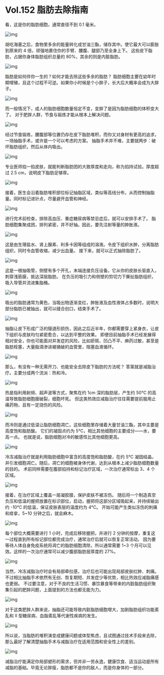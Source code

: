 # Vol.152 脂肪去除指南

看，这是你的脂肪细胞，通常直径不到 0.1 毫米。

![img](https://cdn.jsdelivr.net/gh/just-prog/static/img/202108221414970.png)

胡吃海塞之后，食物里多余的能量转化成甘油三酯，储存其中。使它最大可以膨胀到原来的 4 倍，顽强地裹住你的手臂、腰腹、腿部乃至全身上下。
这些皮下脂肪，占据你身体脂肪组织总量的 80%，其余的则是内脏脂肪。

![img](https://cdn.jsdelivr.net/gh/just-prog/static/img/202108221413578.png)

脂肪是如何伴你一生的？如何才能去除这些多余的脂肪？
脂肪细胞主要在幼年时期增殖，且这个过程不可逆。如果你小时候是个小胖子，长大后大概率会成为大胖子。

![img](https://cdn.jsdelivr.net/gh/just-prog/static/img/202108221413077.gif)

而一般情况下，成人的脂肪细胞数量恒定不变，变胖了是因为脂肪细胞的体积变大了。
对于肥胖人群，节食与锻炼才能从根本上解决问题。

![img](https://cdn.jsdelivr.net/gh/just-prog/static/img/202108221413341.gif)

经过节食锻炼，腰腹部等位置仍存在皮下脂肪堆积，而你又对身材有更高的追求，一场抽脂手术，或许是一个可以考虑的方案。
抽脂手术并不难，主要就两步：破坏脂肪组织，然后从体内吸出。

![img](https://cdn.jsdelivr.net/gh/just-prog/static/img/202108221414576.gif)

专业医师掐一掐皮肤，就能判断脂肪团的大致厚度和走向，称为掐持试验。厚度超过 2.5 cm，说明皮下脂肪足够厚。

![img](https://cdn.jsdelivr.net/gh/just-prog/static/img/202108221413993.png)

接着，医生会沿着脂肪堆积部位标记抽脂区域，类似等高线分布，从而控制抽脂量。同时标记进针点，尽量避开血管和神经。

![img](https://cdn.jsdelivr.net/gh/just-prog/static/img/202108221413491.gif)

进行完术前检查，排除高血压、重症糖尿病等禁忌症后，就可以安排手术了。
脂肪细胞集聚成团，排列紧密，并不好抽。因此，要先注射等量的肿胀液。

![img](https://cdn.jsdelivr.net/gh/just-prog/static/img/202108221413106.png)

这是由生理盐水、肾上腺素、利多卡因等组成的溶液。令皮下组织水肿，分离脂肪组织，同时令血管收缩，减少出血量。
接下来，就可以正式抽除脂肪了。

![img](https://cdn.jsdelivr.net/gh/just-prog/static/img/202108221413319.png)

这是一根抽吸管，侧壁有多个开孔，末端连接负压设备。它从你的皮肤长驱直入，刺穿浅筋膜，抵达深层脂肪。
在负压的吸引力和侧壁的剪切力下撕扯脂肪组织，吸入导管并流进集脂桶。

![img](https://cdn.jsdelivr.net/gh/just-prog/static/img/202108221414251.gif)

吸出的脂肪通常为黄色，当吸出物逐渐变红，肿胀液及血性液体占多数时，说明大部分脂肪已被抽出，就可以缝合创口，结束手术了。

![img](https://cdn.jsdelivr.net/gh/just-prog/static/img/202108221415919.gif)

抽脂让皮下形成广泛的隧道形损伤，因此之后近半年，你都需要穿上紧身衣，让皮下组织与皮肤均匀紧密愈合，以达到平整的效果。
即便目前抽脂手术已经发展得相对安全，你也可能面对并发症的风险，比如瘀斑、凹凸不平、麻药过敏，甚至是脂肪栓塞，大量脂滴渗进被捅破的血管里，阻塞血液循环。

![img](https://cdn.jsdelivr.net/gh/just-prog/static/img/202108221413368.gif)

那么，有没有一种无需开刀、也能安全去除皮下脂肪的方法呢？
答案就是减脂治疗。主要分成两个流派：热和冷。

![img](https://cdn.jsdelivr.net/gh/just-prog/static/img/202108221413292.png)

热是指利用射频、超声波等方式，聚焦在约 1cm 深的脂肪层，产生约 50℃ 的高温导致脂肪细胞膜破裂，细胞坏死。
但这类热效应减脂治疗往往需要提前服用止痛药物，且有一定烧伤的风险。

![img](https://cdn.jsdelivr.net/gh/just-prog/static/img/202108221413650.png)

而冷则是通过低温让脂肪细胞凋亡。这些细胞里存储着大量甘油三酯，其中主要是高度饱和脂肪酸。
它们的凝固点约为 5℃，相比其他细胞的主要成分——水，要高一点。 也就是说，脂肪细胞对冷的敏感性比其他细胞更高。

![img](https://cdn.jsdelivr.net/gh/just-prog/static/img/202108221413811.png)

冷冻减脂治疗就是利用脂肪细胞中富含的高度饱和脂肪酸，在约 5℃ 凝固结晶，并引发细胞凋亡。随后，凋亡的细胞被身体代谢，达到从根本上减少脂肪细胞数量的目的。
术前同样需要在腹部掐持和标记治疗区域，一次治疗通常标出 3、4 个区域。

![img](https://cdn.jsdelivr.net/gh/just-prog/static/img/202108221413837.gif)

接着，在治疗区域上覆盖一层凝胶膜，保护皮肤不被冻伤。
随后将一个制造真空负压和低温的握把放置在标识部位，启动，握把将这部分区域吸起来，并持续输出约 -10℃ 的低温，保证皮肤表层的温度约为 4℃。
开始可能产生类似冻伤的刺痛和痉挛，5~10 分钟之后，就会麻木。

![img](https://cdn.jsdelivr.net/gh/just-prog/static/img/202108221413120.gif)

每个部位大概需要进行 1 小时，完成后移除握把，并进行 2 分钟的按摩，重复这一过程直到所有标记部位都完成治疗，通常治疗后就可以恢复正常活动。
因为要等待人体自身免疫系统将凋亡的脂肪细胞清除，所以通常需要 1~3 个月可以见效。这样的一次治疗通常可以减少腹部脂肪层厚度的 27%。

![img](https://cdn.jsdelivr.net/gh/just-prog/static/img/202108221413039.png)

当然，冷冻减脂治疗时会有局部牵拉感，治疗后也可能出现局部皮肤红肿、刺痛。不过相比抽脂手术依然有无创、恢复期短、并发症少等优势，相比热效应减脂痛感也更弱。
不过要注意，对于不良的生活习惯、暴饮暴食等带来的内脏脂肪组织聚集引起的肥胖问题，上面提到的方法也都无能为力。

![img](https://cdn.jsdelivr.net/gh/just-prog/static/img/202108221414326.gif)

对于这类肥胖人群来说，抽脂还可能导致内脏脂肪细胞增大，加剧脂肪组织功能紊乱和 II 型糖尿病、血脂紊乱等代谢性疾病的发生。

![img](https://cdn.jsdelivr.net/gh/just-prog/static/img/202108221413575.png)

所以说，当脂肪的堆积演变成健康问题或体型焦虑，且试图通过技术手段来去除，那么最好了解清楚抽脂手术与减脂治疗在适用范围和安全性上的差别。

![img](https://cdn.jsdelivr.net/gh/just-prog/static/img/202108221414042.jpeg)

减脂治疗能满足你局部塑形的需求，但并非一劳永逸，健康饮食、适当运动是所有减脂的基础。毕竟无论胖瘦，脂肪都不是你的敌人，而是你身体的一部分。